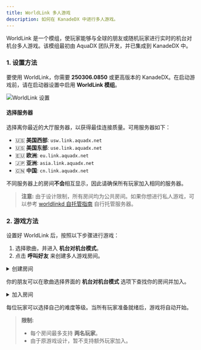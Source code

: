 ```yaml
---
title: WorldLink 多人游戏
description: 如何在 KanadeDX 中进行多人游戏。
---
```


WorldLink 是一个模组，使玩家能够与全球的朋友或随机玩家进行实时的机台对机台多人游戏。该模组最初由 AquaDX 团队开发，并已集成到 KanadeDX 中。

### 1. 设置方法

要使用 WorldLink，你需要 **250306.0850** 或更高版本的 KanadeDX。在启动游戏前，请在启动器设置中启用 **WorldLink 模组**。

![WorldLink 设置](../../../../assets/docs/worldlink-setting.png)

#### 选择服务器

选择离你最近的大厅服务器，以获得最佳连接质量。可用服务器如下：

- 🇺🇸 **美国西部**: `usw.link.aquadx.net`
- 🇺🇸 **美国东部**: `use.link.aquadx.net`
- 🇪🇺 **欧洲**: `eu.link.aquadx.net`
- 🇯🇵 **亚洲**: `asia.link.aquadx.net`
- 🇨🇳 **中国**: `cn.link.aquadx.net`

不同服务器上的房间**不会**相互显示，因此请确保所有玩家加入相同的服务器。

> **注意:** 由于设计限制，所有房间均为公共房间。如果你想进行私人游戏，可以参考 [worldlinkd 自托管指南](https://github.com/MewoLab/worldlinkd/blob/main/README.HOST.md) 自行托管服务器。

### 2. 游戏方法

设置好 WorldLink 后，按照以下步骤进行游戏：

1. 选择歌曲，并进入 **机台对机台模式**。
2. 点击 **呼叫好友** 来创建多人游戏房间。

<details>
<summary>创建房间</summary>

![WorldLink 游戏](../../../../assets/docs/worldlink-play.png)

</details>

你的朋友可以在歌曲选择界面的 **机台对机台模式** 选项下查找你的房间并加入。

<details>
<summary>加入房间</summary>

![WorldLink 加入](../../../../assets/docs/worldlink-join.png)

</details>

每位玩家可以选择自己的难度等级。当所有玩家准备就绪后，游戏将自动开始。

> **限制:**  
> - 每个房间最多支持 **两名玩家**。  
> - 由于原游戏设计，暂不支持额外玩家加入。
